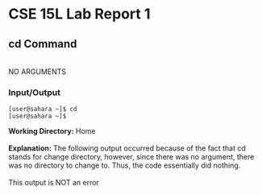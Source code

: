 # CSE 15L Lab Report 1 

## cd Command
<br/>
NO ARGUMENTS

### Input/Output


```
[user@sahara ~]$ cd
[user@sahara ~]$ 
```

**Working Directory:** Home
 <br/>
 <br/>
**Explanation:** The following output occurred because of the fact that cd stands for change directory, however, since there was no argument, there was no directory to change to. Thus, the code essentially did nothing.
<br/>
<br/>
This output is NOT an error
<br/>



